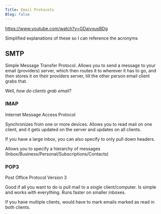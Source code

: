```yaml
---
Title: Email Protocols
Blog: false
---
```


<https://www.youtube.com/watch?v=GDajvxusBDg>

Simplified explanations of these so I can reference the acronyms

## SMTP

Simple Message Transfer Protocol. Allows you to send a message to your email (providers) server, which then routes it to wherever it has to go, and then stores it on their providers server, till the other person email client grabs that.

Well, *how do clients grab email?*

### IMAP

Internet Message Access Protocol

Synchronizes from one or more devices. Allows you to read mail on one client, and it gets updated on the server and updates on all clients.

If you have a large inbox, you can also specify to only pull down headers.

Allows you to specify a hierarchy of messages (Inbox/Business/Personal/Subscriptions/Contacts)

### POP3

Post Office Protocol Version 3

Good if all you want to do is pull mail to a single client/computer. Is simple and works with everything. Runs faster on smaller inboxes.

If you have multiple clients, would have to mark emails marked as read in both clients.
